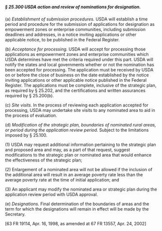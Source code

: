 ##### § 25.300 USDA action and review of nominations for designation. #####

(a) *Establishment of submission procedures.* USDA will establish a time period and procedure for the submission of applications for designation as empowerment zones or enterprise communities, including submission deadlines and addresses, in a notice inviting applications or other applicable notice, to be published in the Federal Register.

(b) *Acceptance for processing.* USDA will accept for processing those applications as empowerment zones and enterprise communities which USDA determines have met the criteria required under this part. USDA will notify the states and local governments whether or not the nomination has been accepted for processing. The application must be received by USDA on or before the close of business on the date established by the notice inviting applications or other applicable notice published in the Federal Register. The applications must be complete, inclusive of the strategic plan, as required by § 25.202, and the certifications and written assurances required by § 25.200(b).

(c) *Site visits.* In the process of reviewing each application accepted for processing, USDA may undertake site visits to any nominated area to aid in the process of evaluation.

(d) *Modification of the strategic plan, boundaries of nominated rural areas, or period during the application review period.* Subject to the limitations imposed by § 25.100.

(1) USDA may request additional information pertaining to the strategic plan and proposed area and may, as a part of that request, suggest modifications to the strategic plan or nominated area that would enhance the effectiveness of the strategic plan;

(2) Enlargement of a nominated area will not be allowed if the inclusion of the additional area will result in an average poverty rate less than the average poverty rate at the time of initial application; and

(3) An applicant may modify the nominated area or strategic plan during the application review period with USDA approval.

(e) *Designations.* Final determination of the boundaries of areas and the term for which the designations will remain in effect will be made by the Secretary.

[63 FR 19114, Apr. 16, 1998, as amended at 67 FR 13557, Apr. 24, 2002]